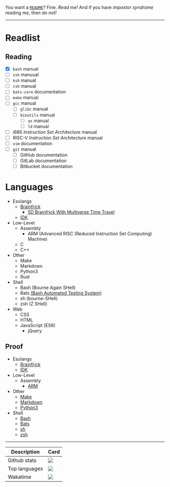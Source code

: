 You want a [`README`](https://github.com/GrpeApple/GrpeApple/blob/main/README.md)? Fine. *Read me!*
And if you have *impostor syndrome* reading me, then *do not!*

---

# Readlist
## Reading
- [x] `bash` manual
- [ ] `zsh` manuual
- [ ] `ksh` manual
- [ ] `csh` manual
- [ ] `bats-core` documentation
- [ ] `make` manual
- [ ] `gcc` manual
	- [ ] `glibc` manual
	- [ ] `binutils` manual
		- [ ] `as` manual
		- [ ] `ld` manual
- [ ] i686 *Instruction Set Architecture* manual
- [ ] RISC-V *Instruction Set Architecture* manual
- [ ] `vim` documentation
- [ ] `git` manual
	- [ ] GitHub documentation
	- [ ] GitLab documentation
	- [ ] Bitbucket documentation

# Languages
* Esolangs
	* [Brainfrick](https://esolangs.org/wiki/Brainfuck)
		* [5D Brainfrick With Multiverse Time Travel](https://esolangs.org/wiki/5D_Brainfuck_With_Multiverse_Time_Travel)
	* [IDK](https://esolangs.org/wiki/IDK)
* Low-Level
	* Assembly
		* ARM (Advanced RISC (Reduced Instruction Set Computing) Machine)
	* C
	* C++
* Other
	* Make
	* Markdown
	* Python3
	* Rust
* Shell
	* Bash (Bourne Again SHell)
	* Bats [(Bash Automated Testing System)](https://github.com/bats-core/bats-core)
	* sh (bourne-SHell)
	* zsh (Z SHell)
* Web
	* CSS
	* HTML
	* JavaScript (ES6)
		* jQuery
## Proof
* Esolangs
	* [Brainfrick](https://raw.githubusercontent.com/GrpeApple/GrpeApple/main/Proof/Esolangs/Brainfrick/README.b)
	* [IDK](https://raw.githubusercontent.com/GrpeApple/GrpeApple/main/Proof/Esolangs/IDK/README.idk)
* Low-Level
	* Assembly
		* [ARM](https://raw.githubusercontent.com/GrpeApple/GrpeApple/main/Proof/Low-Level/Assembly/ARM/README.S)
* Other
	* [Make](https://raw.githubusercontent.com/GrpeApple/GrpeApple/main/Proof/Other/Make/Makefile)
	* [Markdown](https://raw.githubusercontent.com/GrpeApple/GrpeApple/main/Proof/Other/Markdown/README.md)
	* [Python3](https://raw.githubusercontent.com/GrpeApple/GrpeApple/main/Proof/Other/Python3/README.py)
* Shell
	* [Bash](https://raw.githubusercontent.com/GrpeApple/GrpeApple/main/Proof/Shell/Bash/README.bash)
	* [Bats](https://raw.githubusercontent.com/GrpeApple/GrpeApple/main/Proof/Shell/Bats/README.bats)
	* [sh](https://raw.githubusercontent.com/GrpeApple/GrpeApple/main/Proof/Shell/sh/README.sh)
	* [zsh](https://raw.githubusercontent.com/GrpeApple/GrpeApple/main/Proof/Shell/zsh/README.zsh)


---

<table>
<thead>
	<tr>
		<th>Description</th>
		<th>Card</th>
	</tr>
</thead>
<tbody>
	<tr>
		<td>Github stats</td>
		<td>
			<a href="https://github.com/GrpeApple?tab=repositories">
					<img src="https://github-readme-stats.vercel.app/api?username=GrpeApple&count_private=true&show_icons=true&theme=solarized-dark&hide_border=true&cache_seconds=1800&border_radius=20&hide_title=true&include_all_commits=true">
			</a>
		</td>
	</tr>
	<tr>
		<!-- Of course this would display Brainf*** -->
		<td>Top languages</td>
		<td>
			<a href="https://github.com/GrpeApple?tab=repositories">
				<img src="https://github-readme-stats.vercel.app/api/top-langs/?username=GrpeApple&hide_border=true&theme=solarized-dark&cache_seconds=1800&border_radius=20&langs_count=10&hide_title=true&layout=compact">
			</a>
		</td>
	</tr>
	<tr>
		<td>Wakatime</td>
		<td>
			<a href="https://wakatime.com/@GrpeApple">
				<img src="https://github-readme-stats.vercel.app/api/wakatime/?username=@GrpeApple&hide_border=true&theme=solarized-dark&cache_seconds=1800&border_radius=20&hide_title=true&layout=compact">
			</a>
		</td>
	</tr>
</tbody>
</table>
